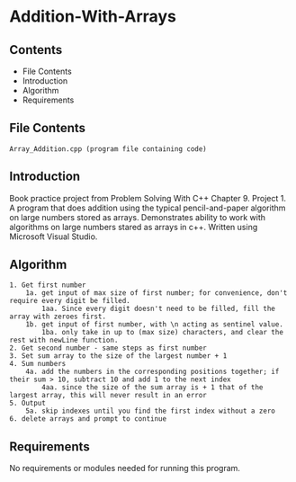 # Addition-With-Arrays

Contents
---------------------
* File Contents
* Introduction
* Algorithm
* Requirements

## File Contents
	
	Array_Addition.cpp (program file containing code)

## Introduction
Book practice project from Problem Solving With C++ Chapter 9. Project 1.
A program that does addition using the typical pencil-and-paper algorithm on large numbers stored as arrays. Demonstrates ability to work with algorithms on large numbers stared as arrays in c++.
Written using Microsoft Visual Studio. 

## Algorithm

	1. Get first number
		1a. get input of max size of first number; for convenience, don't require every digit be filled.
			1aa. Since every digit doesn't need to be filled, fill the array with zeroes first.
		1b. get input of first number, with \n acting as sentinel value.
			1ba. only take in up to (max size) characters, and clear the rest with newLine function.
	2. Get second number - same steps as first number
	3. Set sum array to the size of the largest number + 1
	4. Sum numbers
		4a. add the numbers in the corresponding positions together; if their sum > 10, subtract 10 and add 1 to the next index
			4aa. since the size of the sum array is + 1 that of the largest array, this will never result in an error
	5. Output
		5a. skip indexes until you find the first index without a zero
	6. delete arrays and prompt to continue

## Requirements
No requirements or modules needed for running this program.
